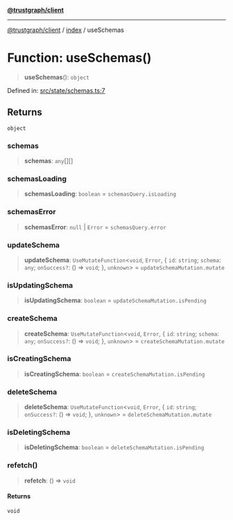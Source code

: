 [**@trustgraph/client**](../../README.md)

***

[@trustgraph/client](../../README.md) / [index](../README.md) / useSchemas

# Function: useSchemas()

> **useSchemas**(): `object`

Defined in: [src/state/schemas.ts:7](https://github.com/trustgraph-ai/trustgraph-ts-client/blob/24d0d0886a310c1fecf9e6fc95cd3a24cf32c92e/src/state/schemas.ts#L7)

## Returns

`object`

### schemas

> **schemas**: `any`[][]

### schemasLoading

> **schemasLoading**: `boolean` = `schemasQuery.isLoading`

### schemasError

> **schemasError**: `null` \| `Error` = `schemasQuery.error`

### updateSchema

> **updateSchema**: `UseMutateFunction`\<`void`, `Error`, \{ `id`: `string`; `schema`: `any`; `onSuccess?`: () => `void`; \}, `unknown`\> = `updateSchemaMutation.mutate`

### isUpdatingSchema

> **isUpdatingSchema**: `boolean` = `updateSchemaMutation.isPending`

### createSchema

> **createSchema**: `UseMutateFunction`\<`void`, `Error`, \{ `id`: `string`; `schema`: `any`; `onSuccess?`: () => `void`; \}, `unknown`\> = `createSchemaMutation.mutate`

### isCreatingSchema

> **isCreatingSchema**: `boolean` = `createSchemaMutation.isPending`

### deleteSchema

> **deleteSchema**: `UseMutateFunction`\<`void`, `Error`, \{ `id`: `string`; `onSuccess?`: () => `void`; \}, `unknown`\> = `deleteSchemaMutation.mutate`

### isDeletingSchema

> **isDeletingSchema**: `boolean` = `deleteSchemaMutation.isPending`

### refetch()

> **refetch**: () => `void`

#### Returns

`void`
